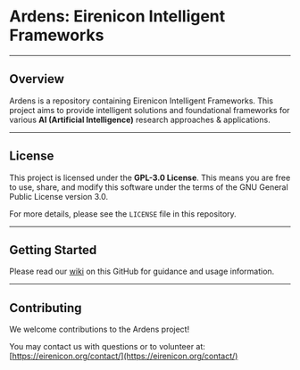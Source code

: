 # Ardens: Eirenicon Intelligent Frameworks

---

## Overview

Ardens is a repository containing Eirenicon Intelligent Frameworks. This project aims to provide intelligent solutions and foundational frameworks for various **AI (Artificial Intelligence)** research approaches & applications.

---

## License

This project is licensed under the **GPL-3.0 License**. This means you are free to use, share, and modify this software under the terms of the GNU General Public License version 3.0.

For more details, please see the `LICENSE` file in this repository.

---

## Getting Started

Please read our [wiki](https://github.com/eirenicon/Ardens/wiki) on this GitHub for guidance and usage information.

---

## Contributing

We welcome contributions to the Ardens project!

You may contact us with questions or to volunteer at: [https://eirenicon.org/contact/](https://eirenicon.org/contact/)
